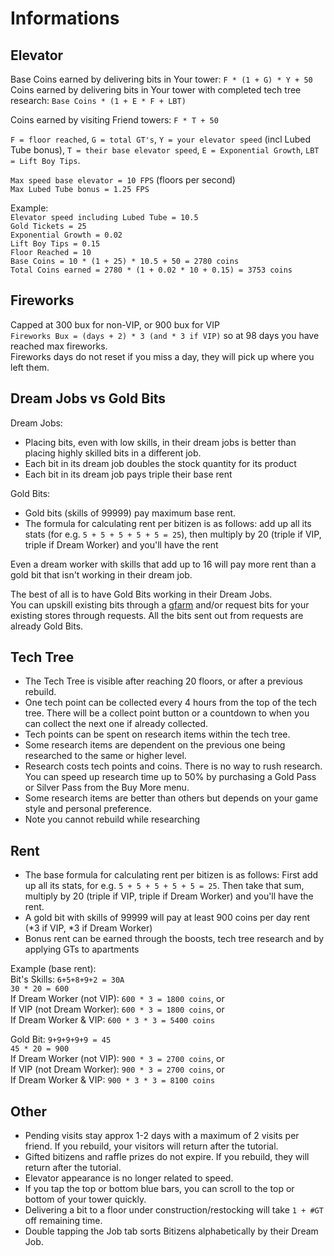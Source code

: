 # Informations

## Elevator

Base Coins earned by delivering bits in Your tower: `F * (1 + G) * Y + 50`  
Coins earned by delivering bits in Your tower with completed tech tree research: `Base Coins * (1 + E * F + LBT)`

Coins earned by visiting Friend towers: `F * T + 50`

`F = floor reached`, `G = total GT's`, `Y = your elevator speed` (incl Lubed Tube bonus), `T = their base elevator speed`, `E = Exponential Growth`, `LBT = Lift Boy Tips`.

`Max speed base elevator = 10 FPS` (floors per second)  
`Max Lubed Tube bonus = 1.25 FPS`

Example:  
`Elevator speed including Lubed Tube = 10.5`  
`Gold Tickets = 25`  
`Exponential Growth = 0.02`  
`Lift Boy Tips = 0.15`  
`Floor Reached = 10`  
`Base Coins = 10 * (1 + 25) * 10.5 + 50 = 2780 coins`  
`Total Coins earned = 2780 * (1 + 0.02 * 10 + 0.15) = 3753 coins`

## Fireworks

Capped at 300 bux for non-VIP, or 900 bux for VIP  
`Fireworks Bux = (days + 2) * 3 (and * 3 if VIP)` so at 98 days you have reached max fireworks.  
Fireworks days do not reset if you miss a day, they will pick up where you left them.

## Dream Jobs vs Gold Bits

Dream Jobs:

* Placing bits, even with low skills, in their dream jobs is better than placing highly skilled bits in a different job.
* Each bit in its dream job doubles the stock quantity for its product
* Each bit in its dream job pays triple their base rent

Gold Bits:

* Gold bits (skills of 99999) pay maximum base rent.
* The formula for calculating rent per bitizen is as follows: add up all its stats (for e.g. `5 + 5 + 5 + 5 + 5 = 25`), then multiply by 20 (triple if VIP, triple if Dream Worker) and you'll have the rent

Even a dream worker with skills that add up to 16 will pay more rent than a gold bit that isn't working in their dream job.

The best of all is to have Gold Bits working in their Dream Jobs.  
You can upskill existing bits through a [gfarm](TODO/online#gfarm) and/or request bits for your existing stores through requests.
All the bits sent out from requests are already Gold Bits.

## Tech Tree

* The Tech Tree is visible after reaching 20 floors, or after a previous rebuild.
* One tech point can be collected every 4 hours from the top of the tech tree.
There will be a collect point button or a countdown to when you can collect the next one if already collected.
* Tech points can be spent on research items within the tech tree.
* Some research items are dependent on the previous one being researched to the same or higher level.
* Research costs tech points and coins.  There is no way to rush research.
You can speed up research time up to 50% by purchasing a Gold Pass or Silver Pass from the Buy More menu.
* Some research items are better than others but depends on your game style and personal preference.
* Note you cannot rebuild while researching

## Rent

* The base formula for calculating rent per bitizen is as follows: First add up all its stats, for e.g. `5 + 5 + 5 + 5 + 5 = 25`. Then take that sum, multiply by 20 (triple if VIP, triple if Dream Worker) and you'll have the rent.
* A gold bit with skills of 99999 will pay at least 900 coins per day rent (\*3 if VIP, \*3 if Dream Worker)
* Bonus rent can be earned through the boosts, tech tree research and by applying GTs to apartments

Example (base rent):  
Bit's Skills: `6+5+8+9+2 = 30A`  
`30 * 20 = 600`  
If Dream Worker (not VIP): `600 * 3 = 1800 coins`, or  
If VIP (not Dream Worker): `600 * 3 = 1800 coins`, or  
If Dream Worker & VIP: `600 * 3 * 3 = 5400 coins`

Gold Bit: `9+9+9+9+9 = 45`  
`45 * 20 = 900`  
If Dream Worker (not VIP): `900 * 3 = 2700 coins`, or  
If VIP (not Dream Worker): `900 * 3 = 2700 coins`, or  
If Dream Worker & VIP: `900 * 3 * 3 = 8100 coins`

## Other

* Pending visits stay approx 1-2 days with a maximum of 2 visits per friend.
If you rebuild, your visitors will return after the tutorial.
* Gifted bitizens and raffle prizes do not expire. If you rebuild, they will return after the tutorial.
* Elevator appearance is no longer related to speed.
* If you tap the top or bottom blue bars, you can scroll to the top or bottom of your tower quickly.
* Delivering a bit to a floor under construction/restocking will take `1 + #GT` off remaining time.
* Double tapping the Job tab sorts Bitizens alphabetically by their Dream Job.
